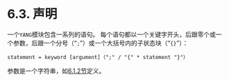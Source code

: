 # 6.3. 声明

一个`YANG`模块包含一系列的语句。 每个语句都以一个关键字开头，后跟零个或一个参数，后跟一个分号（“`;`”）或一个大括号内的子状态块（“`{}`”）：

```YANG
statement = keyword [argument]（";" / "{" * statement "}"）
```
参数是一个字符串，如[6.1.2节](6.1.2.md)定义。
